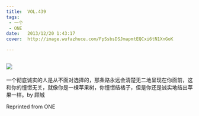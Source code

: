 ```yaml
---
title:	VOL.439
tags:
 - 一个
 - ONE
date:	2013/12/20 1:43:17
cover:	http://image.wufazhuce.com/FpSsbsDSJmapmtEQCxi6tN1XnGoK

---
```

![](http://image.wufazhuce.com/FpSsbsDSJmapmtEQCxi6tN1XnGoK)
---

一个彻底诚实的人是从不面对选择的，那条路永远会清楚无二地呈现在你面前，这和你的憧憬无关，就像你是一棵苹果树，你憧憬结橘子，但是你还是诚实地结出苹果一样。by 顾城
 
Reprinted from ONE
